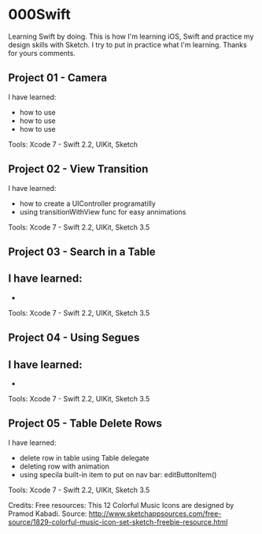 # 000Swift

Learning Swift by doing. This is how I'm learning iOS, Swift and practice my design skills with Sketch. I try to put in practice what I'm learning. Thanks for yours comments.


## Project 01 - Camera

I have learned:

- how to use 
- how to use 
- how to use


Tools: Xcode 7 - Swift 2.2, UIKit, Sketch


## Project 02 - View Transition

I have learned:
- how to create a UIController programatilly
- using transitionWithView func for easy annimations


Tools: Xcode 7 - Swift 2.2, UIKit, Sketch 3.5



## Project 03 - Search in a Table

I have learned:
- 
- 



Tools: Xcode 7 - Swift 2.2, UIKit, Sketch 3.5



## Project 04 - Using Segues

I have learned:
- 
- 



Tools: Xcode 7 - Swift 2.2, UIKit, Sketch 3.5




## Project 05 - Table Delete Rows

I have learned:

- delete row in table using Table delegate
- deleting row with animation
- using specila built-in item to put on nav bar: editButtonItem()

Tools: Xcode 7 - Swift 2.2, UIKit, Sketch 3.5

Credits: Free resources: This 12 Colorful Music Icons are designed by Pramod Kabadi. Source: http://www.sketchappsources.com/free-source/1829-colorful-music-icon-set-sketch-freebie-resource.html
